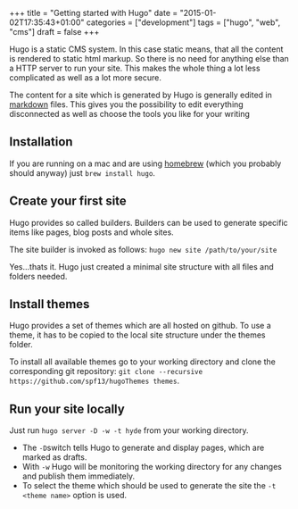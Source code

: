 +++
title = "Getting started with Hugo"
date = "2015-01-02T17:35:43+01:00"
categories = ["development"]
tags = ["hugo", "web", "cms"]
draft = false
+++

Hugo is a static CMS system. In this case static means, that all the content is rendered to static html markup. So there is no need for anything else than a HTTP server to run your site. This makes the whole thing a lot less complicated as well as a lot more secure.

The content for a site which is generated by Hugo is generally edited in [markdown](http://daringfireball.net/projects/markdown/syntax) files. This gives you the possibility to edit everything disconnected as well as choose the tools you like for your writing

## Installation

If you are running on a mac and are using [homebrew](http://brew.sh/) (which you probably should anyway) just ``` brew install hugo ```.

## Create your first site

Hugo provides so called builders. Builders can be used to generate specific items like pages, blog posts and whole sites.

The site builder is invoked as follows: ```hugo new site /path/to/your/site```

Yes...thats it. Hugo just created a minimal site structure with all files and folders needed.

## Install themes

Hugo provides a set of themes which are all hosted on github. To use a theme, it has to be copied to the local site structure under the themes folder.

To install all available themes go to your working directory and clone the corresponding git repository: ```git clone --recursive https://github.com/spf13/hugoThemes themes```.

## Run your site locally

Just run ```hugo server -D -w -t hyde``` from your working directory.

* The ``-D``switch tells Hugo to generate and display pages, which are marked as drafts.
* With ```-w``` Hugo will be monitoring the working directory for any changes and publish them immediately.
* To select the theme which should be used to generate the site the ```-t <theme name>``` option is used.
